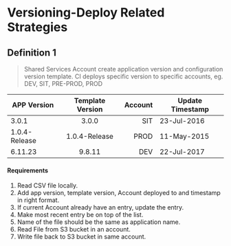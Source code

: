 # Versioning-Deploy Related Strategies

## Definition 1

> Shared Services Account create application version
> and configuration version template.
> CI deploys specific version to specific accounts, 
> eg. DEV, SIT, PRE-PROD, PROD

| APP Version   | Template Version  | Account  | Update Timestamp |
|---------------|:-----------------:|---------:|   ---            |
| 3.0.1         | 3.0.0             |   SIT    |   23-Jul-2016    |
| 1.0.4-Release | 1.0.4-Release     |   PROD   |   11-May-2015    |
| 6.11.23       | 9.8.11            |   DEV    |   22-Jul-2017    |

#### Requirements

1. Read CSV file locally.
2. Add app version, template version, Account deployed to and timestamp in right format.
3. If current Account already have an entry, update the entry.
4. Make most recent entry be on top of the list.
6. Name of the file should be the same as application name.
7. Read File from S3 bucket in an account.
8. Write file back to S3 bucket in same account. 